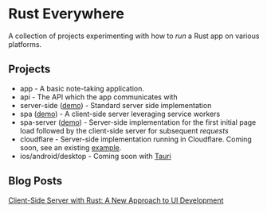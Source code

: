 # Rust Everywhere

A collection of projects experimenting with how to _run_ a Rust app on various platforms.

## Projects

* app - A basic note-taking application.
* api - The API which the app communicates with
* server-side ([demo](https://rust-everywhere-server-side.logankeenan.com/)) - Standard server side implementation
* spa ([demo](https://rust-everywhere-spa.pages.dev/)) - A client-side server leveraging service workers
* spa-server ([demo](https://rust-everywhere-spa-server.logankeenan.com/)) - Server-side implementation for the first initial page load followed by the client-side server for
subsequent _requests_
* cloudflare - Server-side implementation running in Cloudflare. Coming soon, see an existing [example](https://github.com/logankeenan/axum-cloudflare-adapter/tree/main).
* ios/android/desktop - Coming soon with [Tauri](https://tauri.app/)

## Blog Posts
[Client-Side Server with Rust: A New Approach to UI Development](https://logankeenan.com/posts/client-side-server-with-rust-a-new-approach-to-ui-development)
